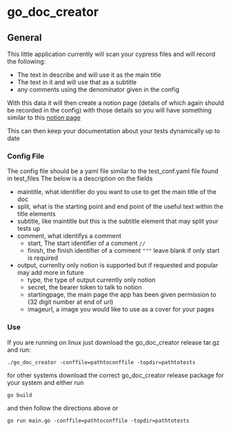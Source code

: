 # go_doc_creator

## General

This little application currently will scan your cypress files and will record the following:

- The text in describe and will use it as the main title
- The text in it and will use that as a subtitle
- any comments using the denominator given in the config

With this data it will then create a notion page (details of which again should be recorded in the config) with those details
so you will have something similar to this [notion page](https://panoramic-sugar-fb9.notion.site/add_admin_user-cy-ts-c6b058508c6e48c3b4e847fab6820a36)

This can then keep your documentation about your tests dynamically up to date

### Config File

The config file should be a yaml file similar to the test_conf.yaml file found in test_files
The below is a description on the fields

- maintitle, what identifier do you want to use to get the main title of the doc 
- split, what is the starting point and end point of the useful text within the title elements
- subtitle, like maintitle but this is the subtitle element that may split your tests up
- comment, what identifys a comment 
    - start, The start identifier of a comment  `//`
    - finish, the finish identifier of a comment `"""` leave blank if only start is required
- output, currenlty only notion is supported but if requested and popular may add more in future
    - type, the type of output currently only notion
    - secret, the bearer token to talk to notion
    - startingpage, the main page the app has been given permission to (32 digit number at end of url)
    - imageurl, a image you would like to use as a cover for your pages

### Use

If you are running on linux just download the go_doc_creator release tar.gz and run:

`./go_doc_creator -conffile=pathtoconffile -topdir=pathtotests`

for other systems download the correct go_doc_creator release package for your system and either run

`go build`

and then follow the directions above or

`go run main.go -conffile=pathtoconffile -topdir=pathtotests`

